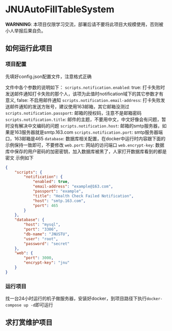 # JNUAutoFillTableSystem
**WARNNING**: 本项目仅限学习交流，部署后请不要将此项目大规模使用，否则被小人举报后果自负。


## 如何运行此项目
### 项目配置
先填好config.json配置文件，注意格式正确

文件中各个参数的说明如下：
`scripts.notification.enabled`: true: 打卡失败时发送邮件通知打卡失败的那个人，该项为此值时notification域下的其它参数才有意义, false: 不启用邮件通知
`scripts.notification.email-address`: 打卡失败发送邮件通知的发送方账号，建议使用163邮箱，其它邮箱没测过
`scripts.notification.passport`: 邮箱的授权码，注意不是邮箱密码
`scripts.notification.title`: 邮件的主题，不要用中文，中文好像会有问题，暂时没有解决中文编码的问题
`scripts.notification.host`: 邮箱的smtp服务器，如果是163服务器就是smtp.163.com
`scripts.notification.port`: smtp服务器端口，163邮箱是465
`database`: 数据库相关配置，在docker中运行时内容跟下面的示例保持一致即可，不要修改
`web.port`: 网站的访问端口
`web.encrypt-key`: 数据库中保存的用户密码的加密密钥，加入数据库被黑了，人家打开数据库看到的都是密文
示例如下
```json
{
    "scripts": {
        "notification": {
            "enabled": true,
            "email-address": "example@163.com",
            "passport": "example",
            "title": "Health Check Failed Notification",
            "host": "smtp.163.com",
            "port": 465
        }
    },
    "database": {
        "host": "mysql",
        "port": "3306",
        "db-name": "JNUSTU",
        "user": "root",
        "password": "secret"
    },
    "web": {
        "port": 3000,
        "encrypt-key": "jnu"
    }
}
```
### 运行项目
找一台24小时运行的机子做服务器，安装好docker，到项目路径下执行`docker-compose up -d`即可运行

## 求打赏维护项目
